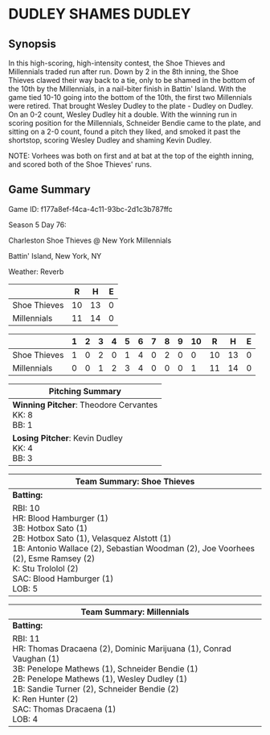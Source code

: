 # DUDLEY SHAMES DUDLEY

## Synopsis

In this high-scoring, high-intensity contest, the Shoe Thieves and Millennials traded run after run. Down by 2 in
the 8th inning, the Shoe Thieves clawed their way back to a tie, only to be shamed in the bottom of the 10th by the
Millennials, in a nail-biter finish in Battin' Island. With the game tied 10-10 going into the bottom of the 10th,
the first two Millennials were retired. That brought Wesley Dudley to the plate - Dudley on Dudley. On an 0-2
count, Wesley Dudley hit a double. With the winning run in scoring position for the Millennials, Schneider Bendie
came to the plate, and sitting on a 2-0 count, found a pitch they liked, and smoked it past the shortstop, scoring
Wesley Dudley and shaming Kevin Dudley.

NOTE: Vorhees was both on first and at bat at the top of the eighth inning, and scored both of the Shoe Thieves'
runs.

## Game Summary

Game ID: f177a8ef-f4ca-4c11-93bc-2d1c3b787ffc

Season 5 Day 76:

Charleston Shoe Thieves @ New York Millennials

Battin' Island, New York, NY

Weather: Reverb



|  | R | H | E |
| --- | --- | --- | --- |
| Shoe Thieves |  10 |  13 |   0 | 
| Millennials |  11 |  14 |   0 | 


|  |   1 |   2 |   3 |   4 |   5 |   6 |   7 |   8 |   9 |  10 |  R | H | E |
| --- | --- | --- | --- | --- | --- | --- | --- | --- | --- | --- | --- | --- | --- |
| Shoe Thieves |   1 |   0 |   2 |   0 |   1 |   4 |   0 |   2 |   0 |   0 |  10 |  13 |   0 | 
| Millennials |   0 |   0 |   1 |   2 |   3 |   4 |   0 |   0 |   0 |   1 |  11 |  14 |   0 | 


| Pitching Summary |
| --- |
| **Winning Pitcher**: Theodore Cervantes<br />KK: 8<br />BB: 1 |
| **Losing Pitcher**: Kevin Dudley<br />KK: 4<br />BB: 3 |


| Team Summary: Shoe Thieves |
| --- |
| **Batting:** |
| RBI: 10 <br />HR: Blood Hamburger (1) <br />3B: Hotbox Sato (1) <br />2B: Hotbox Sato (1), Velasquez Alstott (1) <br />1B: Antonio Wallace (2), Sebastian Woodman (2), Joe Voorhees (2), Esme Ramsey (2) <br />K: Stu Trololol (2) <br />SAC: Blood Hamburger (1) <br />LOB: 5 |

| Team Summary: Millennials |
| --- |
| **Batting:** |
| RBI: 11 <br />HR: Thomas Dracaena (2), Dominic Marijuana (1), Conrad Vaughan (1) <br />3B: Penelope Mathews (1), Schneider Bendie (1) <br />2B: Penelope Mathews (1), Wesley Dudley (1) <br />1B: Sandie Turner (2), Schneider Bendie (2) <br />K: Ren Hunter (2) <br />SAC: Thomas Dracaena (1) <br />LOB: 4 |


